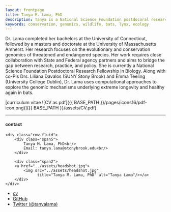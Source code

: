 ```yaml
---
layout: frontpage
title: Tanya M. Lama, PhD
description: Tanya is a National Science Foundation postdocoral research fellow in Biology at SUNY Stony Brook University. 
keywords: conservation, genomics, wildlife, bats, lynx, ecology
---
```


Dr. Lama completed her bachelors at the University of Connecticut, followed by a masters and doctorate at the University of Massachusetts Amherst. Her research focuses on the evolutionary and conservation genomics of threatened and endangered species. Her work requires close collaboration with State and Federal agency partners and aims to bridge the gap between research, practice, and policy. She is currently a National Science Foundation Postdoctoral Research Fellowship in Biology. Along with co-PIs Drs. Liliana Davalos (SUNY Stony Brook) and Emma Teeling (University College Dublin), Dr. Lama uses computational approaches to explore the genomic mechanisms underlying extreme longevity and healthy again in bats. 

[curriculum vitae ![CV as pdf]({{ BASE_PATH }}/pages/icons16/pdf-icon.png)]({{ BASE_PATH }}/assets/CV.pdf)<br/>


---


<div class="container">
<h4><a name="contact"></a>contact</h4>

    <div class="row-fluid">
        <div class="span5">
            Tanya M. Lama, PhD<br/>
            Email: tanya.lama@stonybrook.edu<br/>
        </div>

        <div class="span2">
        <a href="../assets/headshot.jpg">
            <img src="../assets/headshot.jpg"
                  title="Tanya M. Lama, PhD" alt="Tanya Lama"/></a>
        </div>
    </div>
</div>

<div class="navbar">
  <div class="navbar-inner">
      <ul class="nav">
          <li><a href="{{ BASE_PATH }}/assets/CV.pdf">cv</a></li>
          <li><a href="https://github.com/tanyalama">GitHub</a></li>
          <li><a href="https://twitter.com/tanyalama">Twitter (@tanyalama)</a></li>
      </ul>
  </div>
</div>
